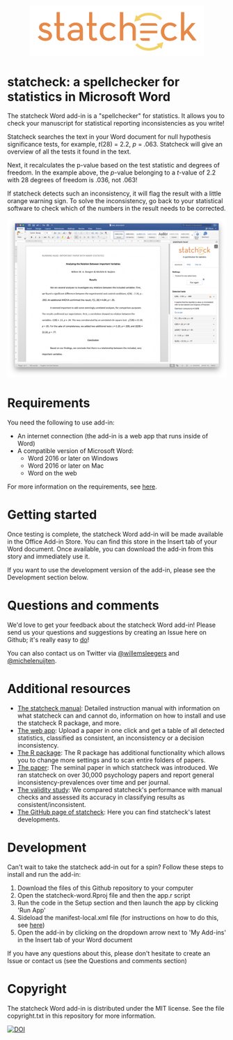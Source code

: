 <p align="center">
  <img width="400px" src="https://github.com/WillemSleegers/statcheck-word/raw/master/www/assets/statcheck.png"</img>
</p>

# statcheck: a spellchecker for statistics in Microsoft Word

The statcheck Word add-in is a "spellchecker" for statistics. It allows you to
check your manuscript for statistical reporting inconsistencies as you write!

Statcheck searches the text in your Word document for null hypothesis
significance tests, for example, _t_(28) = 2.2, _p_ = .063. Statcheck will give
an overview of all the tests it found in the text.

Next, it recalculates the p-value based on the test statistic and degrees of
freedom. In the example above, the _p_-value belonging to a _t_-value of 2.2
with 28 degrees of freedom is .036, not .063!

If statcheck detects such an inconsistency, it will flag the result with a
little orange warning sign. To solve the inconsistency, go back to your
statistical software to check which of the numbers in the result needs to be
corrected.

![statcheck screenshot](https://github.com/WillemSleegers/statcheck-word/raw/master/www/assets/screenshot.png)

# Requirements

You need the following to use add-in:

- An internet connection (the add-in is a web app that runs inside of Word)
- A compatible version of Microsoft Word:
  - Word 2016 or later on Windows
  - Word 2016 or later on Mac
  - Word on the web

For more information on the requirements, see [here](https://docs.microsoft.com/en-us/office/dev/add-ins/concepts/requirements-for-running-office-add-ins).

# Getting started

Once testing is complete, the statcheck Word add-in will be made available in
the Office Add-in Store. You can find this store in the Insert tab of your
Word document. Once available, you can download the add-in from this story and
immediately use it.

If you want to use the development version of the add-in, please see the
Development section below.

# Questions and comments

We'd love to get your feedback about the statcheck Word add-in! Please send us
your questions and suggestions by creating an Issue here on Github; it's really
easy to [do](https://docs.github.com/en/github/managing-your-work-on-github/creating-an-issue)!

You can also contact us on Twitter via
[@willemsleegers](https://twitter.com/willemsleegers) and
[@michelenuijten](https://twitter.com/MicheleNuijten).

# Additional resources

- [The statcheck manual](https://rpubs.com/michelenuijten/statcheckmanual):
  Detailed instruction manual with information on what statcheck can and
  cannot do, information on how to install and use the statcheck R package,
  and more.
- [The web app](http://statcheck.io): Upload a paper in one click and get a
  table of all detected statistics, classified as consistent, an inconsistency
  or a decision inconsistency.
- [The R package](http://cran.r-project.org/web/packages/statcheck/):
  The R package has additional functionality which allows you to change more
  settings and to scan entire folders of papers.
- [The paper](https://doi.org/10.3758/s13428-015-0664-2): The seminal paper in
  which statcheck was introduced. We ran statcheck on over 30,000 psychology
  papers and report general inconsistency-prevalences over time and per journal.
- [The validity study](https://psyarxiv.com/tcxaj/): We compared statcheck's
  performance with manual checks and assessed its accuracy in classifying
  results as consistent/inconsistent.
- [The GitHub page of statcheck](https://github.com/MicheleNuijten/statcheck):
  Here you can find statcheck's latest developments.

# Development

Can't wait to take the statcheck add-in out for a spin? Follow these steps to
install and run the add-in:

1. Download the files of this Github repository to your computer
2. Open the statcheck-word.Rproj file and then the app.r script
3. Run the code in the Setup section and then launch the app by clicking 'Run App'
4. Sideload the manifest-local.xml file (for instructions on how to do this, see
   [here](https://docs.microsoft.com/en-us/office/dev/add-ins/testing/sideload-an-office-add-in-on-ipad-and-mac))
5. Open the add-in by clicking on the dropdown arrow next to 'My Add-ins' in the
   Insert tab of your Word document

If you have any questions about this, please don't hesitate to create an Issue
or contact us (see the Questions and comments section)

# Copyright

The statcheck Word add-in is distributed under the MIT license. See the file
copyright.txt in this repository for more information.

[![DOI](https://zenodo.org/badge/264169562.svg)](https://zenodo.org/badge/latestdoi/264169562)
